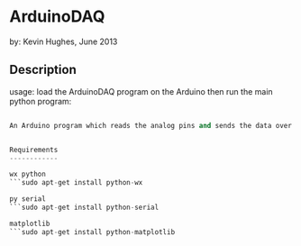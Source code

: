 ArduinoDAQ
==========

by: Kevin Hughes, June 2013


Description
-----------

usage:
load the ArduinoDAQ program on the Arduino then run the main python program:
```python daq.py

An Arduino program which reads the analog pins and sends the data over the serial port to the computer. A GUI written in python is provided for viewing the data from the arduino in real-time and saving the data to hard disk as csv.


Requirements
------------

wx python
```sudo apt-get install python-wx

py serial
```sudo apt-get install python-serial

matplotlib
```sudo apt-get install python-matplotlib

